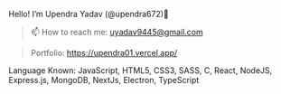 Hello! I’m Upendra Yadav (@upendra672)👋
 >📫 How to reach me: uyadav9445@gmail.com

 > Portfolio: https://upendra01.vercel.app/
 

Language Known:
JavaScript, HTML5, CSS3, SASS, C, React, NodeJS, Express.js, MongoDB, NextJs, Electron, TypeScript


<!-- - 👀 I’m interested in ...
- 🌱 I’m currently learning ...
- 💞️ I’m looking to collaborate on ...
- 📫 How to reach me ...
 -->
 
<!---
Upendra672/Upendra672 is a ✨ special ✨ repository because its `README.md` (this file) appears on your GitHub profile.
You can click the Preview link to take a look at your changes.
--->
